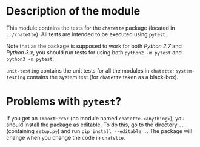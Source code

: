 # Description of the module
This module contains the tests for the `chatette` package (located in `../chatette`). All tests are intended to be executed using `pytest`.

Note that as the package is supposed to work for both *Python 2.7* and *Python 3.x*, you should run tests for using both `python2 -m pytest` and `python3 -m pytest`.

`unit-testing` contains the unit tests for all the modules in `chatette`; `system-testing` contains the system test (for `chatette` taken as a black-box).

# Problems with `pytest`?
If you get an `ImportError` (no module named `chatette.<anything>`), you should install the package as editable. To do this, go to the directory `..` (containing `setup.py`) and run `pip install --editable .`. The package will change when you change the code in `chatette`.

